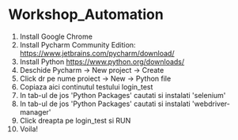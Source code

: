 # Workshop_Automation

1. Install Google Chrome </br>
2. Install Pycharm Community Edition: https://www.jetbrains.com/pycharm/download/ </br>
3. Install Python https://www.python.org/downloads/ </br>
4. Deschide Pycharm -> New project -> Create </br>
5. Click dr pe nume proiect -> New -> Python file </br>
6. Copiaza aici continutul testului login_test </br>
7. In tab-ul de jos 'Python Packages' cautati si instalati 'selenium' </br>
8. In tab-ul de jos 'Python Packages' cautati si instalati 'webdriver-manager' </br>
9. Click dreapta pe login_test si RUN </br>
10. Voila! </br>
